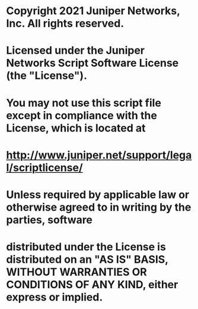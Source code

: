 # Copyright 2021 Juniper Networks, Inc. All rights reserved.
# Licensed under the Juniper Networks Script Software License (the "License").
# You may not use this script file except in compliance with the License, which is located at
# http://www.juniper.net/support/legal/scriptlicense/
# Unless required by applicable law or otherwise agreed to in writing by the parties, software
# distributed under the License is distributed on an "AS IS" BASIS, WITHOUT WARRANTIES OR CONDITIONS OF ANY KIND, either express or implied.
